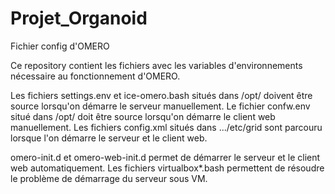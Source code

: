 # Projet_Organoid
Fichier config d'OMERO

Ce repository contient les fichiers avec les variables d'environnements nécessaire au fonctionnement d'OMERO.

Les fichiers settings.env et ice-omero.bash situés dans /opt/ doivent être source lorsqu'on démarre le serveur manuellement.
Le fichier confw.env situé dans /opt/ doit être source lorsqu'on démarre le client web manuellement. 
Les fichiers config.xml situés dans .../etc/grid sont parcouru lorsque l'on démarre le serveur et le client web. 

omero-init.d et omero-web-init.d permet de démarrer le serveur et le client web automatiquement.
Les fichiers virtualbox*.bash permettent de résoudre le problème de démarrage du serveur sous VM.
